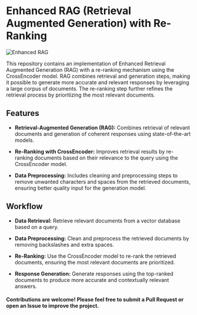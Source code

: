 # Enhanced RAG (Retrieval Augmented Generation) with Re-Ranking

![Enhanced RAG](https://blogs.nvidia.com/wp-content/uploads/2023/11/Retrieval-Augmented-Generation-RAG-KV-1.jpg)

This repository contains an implementation of Enhanced Retrieval Augmented Generation (RAG) with a re-ranking mechanism using the CrossEncoder model. RAG combines retrieval and generation steps, making it possible to generate more accurate and relevant responses by leveraging a large corpus of documents. The re-ranking step further refines the retrieval process by prioritizing the most relevant documents.


## Features

- **Retrieval-Augmented Generation (RAG):**
  Combines retrieval of relevant documents and generation of coherent responses using state-of-the-art models.

- **Re-Ranking with CrossEncoder:**
  Improves retrieval results by re-ranking documents based on their relevance to the query using the CrossEncoder model.

- **Data Preprocessing:**
  Includes cleaning and preprocessing steps to remove unwanted characters and spaces from the retrieved documents, ensuring better quality input for the generation model.

## Workflow

- **Data Retrieval:**
  Retrieve relevant documents from a vector database based on a query.

- **Data Preprocessing:**
  Clean and preprocess the retrieved documents by removing backslashes and extra spaces.

- **Re-Ranking:**
  Use the CrossEncoder model to re-rank the retrieved documents, ensuring the most relevant documents are prioritized.

- **Response Generation:**
  Generate responses using the top-ranked documents to produce more accurate and contextually relevant answers.



#### Contributions are welcome! Please feel free to submit a Pull Request or open an Issue to improve the project.

